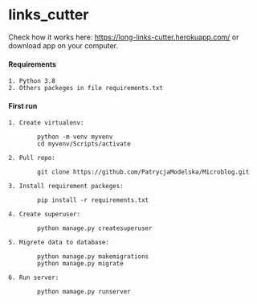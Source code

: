 # links_cutter

Check how it works here: https://long-links-cutter.herokuapp.com/ or download app on your computer.

#### Requirements 
    1. Python 3.8
    2. Others packeges in file requirements.txt

#### First run
    
    1. Create virtualenv:
    
            python -m venv myvenv
            cd myvenv/Scripts/activate
            
    2. Pull repo:
    
            git clone https://github.com/PatrycjaModelska/Microblog.git
            
    3. Install requirement packeges:
    
            pip install -r requirements.txt
            
    4. Create superuser:
    
            python manage.py createsuperuser
            
    5. Migrete data to database:
    
            python manage.py makemigrations
            python manage.py migrate
            
    6. Run server:
    
            python mamage.py runserver
